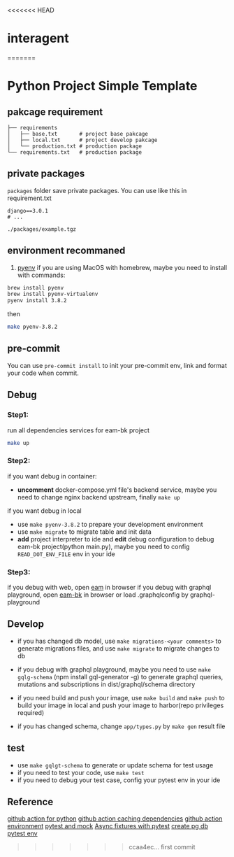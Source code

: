 <<<<<<< HEAD
# interagent
=======
# Python Project Simple Template

## pakcage requirement

```
├── requirements
│   ├── base.txt       # project base pakcage
│   ├── local.txt      # project develop pakcage
│   └── production.txt # production package
└── requirements.txt   # production package
```


## private packages

`packages` folder save private packages. You can use like this in requirement.txt

```
django==3.0.1
# ...

./packages/example.tgz
```

## environment recommaned
1. [pyenv](https://github.com/pyenv/pyenv)
if you are using MacOS with homebrew, maybe you need to install with commands:
```bash
brew install pyenv
brew install pyenv-virtualenv
pyenv install 3.8.2
```
then
```bash
make pyenv-3.8.2
```

##  pre-commit
You can use `pre-commit install` to init your pre-commit env, link and format your code when commit.

## Debug
### Step1:
run all dependencies services for eam-bk project
```bash
make up
```

### Step2:
if you want debug in container:
- **uncomment** docker-compose.yml file's backend service, maybe you need to change nginx backend upstream, finally `make up`

if you want debug in local
- use `make pyenv-3.8.2` to prepare your development environment 
- use `make migrate` to migrate table and init data
- **add** project interpreter to ide and **edit** debug configuration to debug eam-bk project(python main.py), maybe you need to config `READ_DOT_ENV_FILE` env in your ide

### Step3:
if you debug with web, open [eam](http://localhost:8061) in browser
if you debug with graphql playground, open [eam-bk](http://localhost:8000/graphql/) in browser or load .graphqlconfig by graphql-playground


## Develop
- if you has changed db model, use `make migrations-<your comments>` to generate migrations files, and use `make migrate` to migrate changes to db

- if you debug with graphql playground, maybe you need to use `make gqlg-schema` (npm install gql-generator -g) to generate graphql queries, mutations and subscriptions in dist/graphql/schema directory

- if you need build and push your image, use `make build` and `make push` to build your image in local and push your image to harbor(repo privileges required)

- if you has changed schema, change `app/types.py` by `make gen` result file


## test
- use `make gqlgt-schema` to generate or update schema for test usage
- if you need to test your code, use `make test`
- if you need to debug your test case, config your pytest env in your ide


## Reference
[github action for python](https://help.github.com/en/actions/language-and-framework-guides/using-python-with-github-actions)
[github action caching dependencies](https://help.github.com/en/actions/configuring-and-managing-workflows/caching-dependencies-to-speed-up-workflows)
[github action environment](https://help.github.com/en/actions/configuring-and-managing-workflows/using-environment-variables)
[pytest and mock](https://medium.com/@bfortuner/python-unit-testing-with-pytest-and-mock-197499c4623c)
[Async fixtures with pytest](https://stackoverflow.com/questions/49936724/async-fixtures-with-pytest)
[create pg db](https://stackoverflow.com/questions/34484066/create-a-postgres-database-using-python/34484185)
[pytest env](https://stackoverflow.com/questions/36141024/how-to-pass-environment-variables-to-pytest)
>>>>>>> ccaa4ec... first commit
